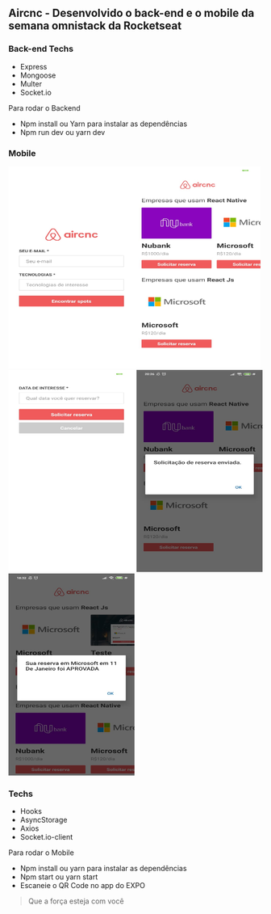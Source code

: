 ## Aircnc - Desenvolvido o back-end e o mobile da semana omnistack da Rocketseat

### Back-end Techs

- Express
- Mongoose
- Multer
- Socket.io

Para rodar o Backend
- Npm install ou Yarn para instalar as dependências
- Npm run dev ou yarn dev

### Mobile

<img src="https://github.com/Daniels887/Aircnc/blob/master/mobile/Telas/Login.png" alt="Login" width="250" height="400" /><img src="https://github.com/Daniels887/Aircnc/blob/master/mobile/Telas/ListApp.png" alt="List" width="250" height="400" /> <img src="https://github.com/Daniels887/Aircnc/blob/master/mobile/Telas/reservaApp.png" alt="Reserva" width="250" height="400" />
<img src="https://github.com/Daniels887/Aircnc/blob/master/mobile/Telas/Alert.png" alt="Alert" width="250" height="400" /> <img src="https://github.com/Daniels887/Aircnc/blob/master/mobile/Telas/ReserveConfirmada.png" alt="Alert" width="250" height="400" />

### Techs

- Hooks
- AsyncStorage
- Axios
- Socket.io-client

Para rodar o Mobile
- Npm install ou yarn para instalar as dependências
- Npm start ou yarn start
- Escaneie o QR Code no app do EXPO

> Que a força esteja com você
